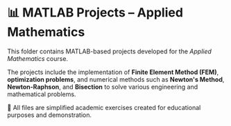 # 📊 MATLAB Projects – Applied Mathematics

This folder contains MATLAB-based projects developed for the *Applied Mathematics* course.

The projects include the implementation of **Finite Element Method (FEM)**, **optimization problems**, and numerical methods such as **Newton's Method**, **Newton-Raphson**, and **Bisection** to solve various engineering and mathematical problems.

📂 All files are simplified academic exercises created for educational purposes and demonstration.

